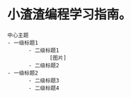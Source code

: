 # 小渣渣编程学习指南。

```mindmap
中心主题
- 一级标题1
　　　　- 二级标题1
　　　　　　　　[图片]
　　　　- 二级标题2
- 一级标题2
　　　　- 二级标题3
　　　　- 二级标题4
```
